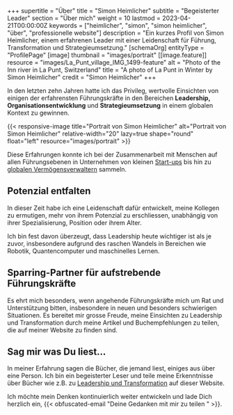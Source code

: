 +++
supertitle = "Über"
title = "Simon Heimlicher"
subtitle = "Begeisterter Leader"
section = "Über mich"
weight = 10
lastmod = 2023-04-21T00:00:00Z
keywords = ["heimlicher", "simon", "simon heimlicher", "über", "professionelle website"]
description = "Ein kurzes Profil von Simon Heimlicher, einem erfahrenen Leader mit einer Leidenschaft für Führung, Transformation und Strategieumsetzung."
[schemaOrg]
  entityType = "ProfilePage"
[image]
  thumbnail = "images/portrait"
  [[image.feature]]
    resource = "images/La_Punt_village_IMG_1499-feature"
    alt = "Photo of the Inn river in La Punt, Switzerland"
    title = "A photo of La Punt in Winter by Simon Heimlicher"
    credit = "Simon Heimlicher"
+++

In den letzten zehn Jahren hatte ich das Privileg, wertvolle Einsichten von einigen der erfahrensten Führungskräfte in den Bereichen **Leadership,** **Organisationsentwicklung** und **Strategieumsetzung** in einem globalen Kontext zu gewinnen.

{{< responsive-image title="Portrait von Simon Heimlicher" alt="Portrait von Simon Heimlicher" relative-width="20" lazy=true shape="round" float="left" resource="images/portrait" >}}

Diese Erfahrungen konnte ich bei der Zusammenarbeit mit Menschen auf allen Führungsebenen in Unternehmen von kleinen [Start-ups](https://stimmt.ch/) bis hin zu [globalen Vermögensverwaltern](https://www.ubs.com/) sammeln.

## Potenzial entfalten

In dieser Zeit habe ich eine Leidenschaft dafür entwickelt, meine Kollegen zu ermutigen, mehr von ihrem Potenzial zu erschliessen, unabhängig von ihrer Spezialisierung, Position oder ihrem Alter.

Ich bin fest davon überzeugt, dass Leadership heute wichtiger ist als je zuvor, insbesondere aufgrund des raschen Wandels in Bereichen wie Robotik, Quantencomputer und maschinelles Lernen.

## Sparring-Partner für aufstrebende Führungskräfte

Es ehrt mich besonders, wenn angehende Führungskräfte mich um Rat und Unterstützung bitten, insbesondere in neuen und besonders schwierigen Situationen. Es bereitet mir grosse Freude, meine Einsichten zu Leadership und Transformation durch meine Artikel und Buchempfehlungen zu teilen, die auf meiner Website zu finden sind.

## Sag mir was Du liest...

In meiner Erfahrung sagen die Bücher, die jemand liest, einiges aus über eine Person. Ich bin ein begeisterter Leser und teile meine Erkenntnisse über Bücher wie z.B. zu [Leadership und Transformation](/categories/book) auf dieser Website. 

Ich möchte mein Denken kontinuierlich weiter entwickeln und lade Dich herzlich ein, {{< obfuscated-email "Deine Gedanken mit mir zu teilen " >}}.
